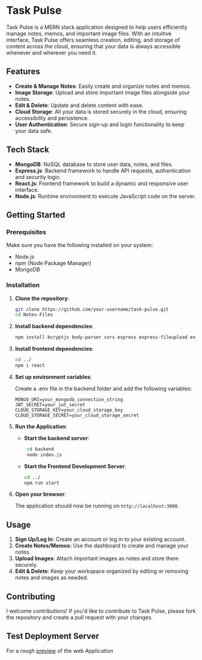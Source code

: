 # Task Pulse

Task Pulse is a MERN stack application designed to help users efficiently manage notes, memos, and important image files. With an intuitive interface, Task Pulse offers seamless creation, editing, and storage of content across the cloud, ensuring that your data is always accessible whenever and wherever you need it.

## Features

- **Create & Manage Notes**: Easily create and organize notes and memos.
- **Image Storage**: Upload and store important image files alongside your notes.
- **Edit & Delete**: Update and delete content with ease.
- **Cloud Storage**: All your data is stored securely in the cloud, ensuring accessibility and persistence.
- **User Authentication**: Secure sign-up and login functionality to keep your data safe.

## Tech Stack

- **MongoDB**: NoSQL database to store user data, notes, and files.
- **Express.js**: Backend framework to handle API requests, authentication and security logic.
- **React.js**: Frontend framework to build a dynamic and responsive user interface.
- **Node.js**: Runtime environment to execute JavaScript code on the server.

## Getting Started

### Prerequisites

Make sure you have the following installed on your system:

- Node.js
- npm (Node Package Manager)
- MongoDB

### Installation

1. **Clone the repository**:

   ```bash
   git clone https://github.com/your-username/task-pulse.git
   cd Notes-Files
   ```

2. **Install backend dependencies**:

   ```bash
   npm install bcryptjs body-parser cors express express-fileupload express-validator jsonwebtoken mongodb mongoose multer multer-gridfs-storage
   ```

3. **Install frontend dependencies**:

   ```bash
   cd ../
   npm i react
   ```
4. **Set up environment variables**:

   Create a .env file in the backend folder and add the following variables:

   ```.env
   MONGO_URI=your_mongodb_connection_string
   JWT_SECRET=your_jwt_secret
   CLOUD_STORAGE_KEY=your_cloud_storage_key
   CLOUD_STORAGE_SECRET=your_cloud_storage_secret
   ```

5. **Run the Application**:

   - **Start the backend server**:

     ```bash
      cd backend
      node index.js
      ```
  
   - **Start the Frontend Development Server**:

     ```bash
     cd ../
     npm run start
     ```

6. **Open your browser**:

    The application should now be running on `http://localhost:3000`.

## Usage

1. **Sign Up/Log In**: Create an account or log in to your existing account.
2. **Create Notes/Memos:** Use the dashboard to create and manage your notes.
3. **Upload Images**: Attach important images as notes and store them securely.
4. **Edit & Delete**: Keep your workspace organized by editing or removing notes and images as needed.

## Contributing

I welcome contributions! If you'd like to contribute to Task Pulse, please fork the repository and create a pull request with your changes.

## Test Deployment Server

For a rough [preview](https://taskpulse24x7.netlify.app/) of the web Application
   
   
    
  
   


